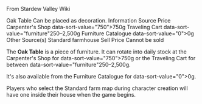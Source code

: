 From Stardew Valley Wiki

Oak Table Can be placed as decoration. Information Source Price Carpenter's Shop data-sort-value="750"&gt;750g Traveling Cart data-sort-value="furniture"250–2,500g Furniture Catalogue data-sort-value="0"&gt;0g Other Source(s) Standard farmhouse Sell Price Cannot be sold

The **Oak Table** is a piece of furniture. It can rotate into daily stock at the Carpenter's Shop for data-sort-value="750"&gt;750g or the Traveling Cart for between data-sort-value="furniture"250–2,500g.

It's also available from the Furniture Catalogue for data-sort-value="0"&gt;0g.

Players who select the Standard farm map during character creation will have one inside their house when the game begins.
